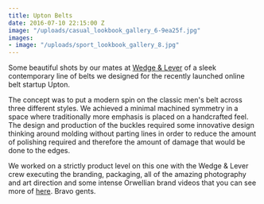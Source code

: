```yaml
---
title: Upton Belts
date: 2016-07-10 22:15:00 Z
image: "/uploads/casual_lookbook_gallery_6-9ea25f.jpg"
images:
- image: "/uploads/sport_lookbook_gallery_8.jpg"
---
```


Some beautiful shots by our mates at [Wedge & Lever](http://www.wedgeandlever.com/) of a sleek contemporary line of belts we designed for the recently launched online belt startup Upton.

The concept was to put a modern spin on the classic men's belt across three different styles. We achieved a minimal machined symmetry in a space where traditionally more emphasis is placed on a handcrafted feel. The design and production of the buckles required some innovative design thinking around molding without parting lines in order to reduce the amount of polishing required and therefore the amount of damage that would be done to the edges.

We worked on a strictly product level on this one with the Wedge & Lever crew executing the branding, packaging, all of the amazing photography and art direction and some intense Orwellian brand videos that you can see more of [here](http://www.wedgeandlever.com/portfolio/upton-belts/). Bravo gents.

